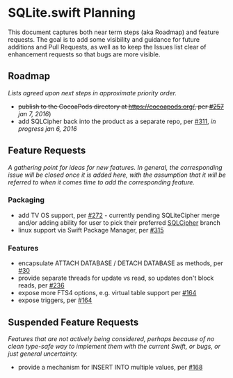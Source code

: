# SQLite.swift Planning

This document captures both near term steps (aka Roadmap) and feature requests. 
The goal is to add some visibility and guidance for future additions and Pull Requests, as well as to keep the Issues list clear of enhancement requests so that bugs are more visible.

## Roadmap

_Lists agreed upon next steps in approximate priority order._

 * ~~publish to the CocoaPods directory at https://cocoapods.org/, per [#257](https://github.com/stephencelis/SQLite.swift/issues/257)~~ _jan 7, 2016_)
 * add SQLCipher back into the product as a separate repo, per [#311](https://github.com/stephencelis/SQLite.swift/issues/311), _in progress jan 6, 2016_


## Feature Requests

_A gathering point for ideas for new features. In general, the corresponding issue will be closed once it is added here, with the assumption that it will be referred to when it comes time to add the corresponding feature._

### Packaging

 * add TV OS support, per [#272](https://github.com/stephencelis/SQLite.swift/issues/272) - currently pending SQLiteCipher merge and/or adding ability for user to pick their preferred [SQLCipher](https://github.com/sqlcipher/sqlcipher) branch
 * linux support via Swift Package Manager, per [#315](https://github.com/stephencelis/SQLite.swift/issues/315)

### Features

 * encapsulate ATTACH DATABASE / DETACH DATABASE as methods, per [#30](https://github.com/stephencelis/SQLite.swift/issues/30)
 * provide separate threads for update vs read, so updates don't block reads, per [#236](https://github.com/stephencelis/SQLite.swift/issues/236)
 * expose more FTS4 options, e.g. virtual table support per [#164](https://github.com/stephencelis/SQLite.swift/issues/164)
 * expose triggers, per [#164](https://github.com/stephencelis/SQLite.swift/issues/164)

## Suspended Feature Requests

_Features that are not actively being considered, perhaps because of no clean type-safe way to implement them with the current Swift, or bugs, or just general uncertainty._

 * provide a mechanism for INSERT INTO multiple values, per [#168](https://github.com/stephencelis/SQLite.swift/issues/168)

